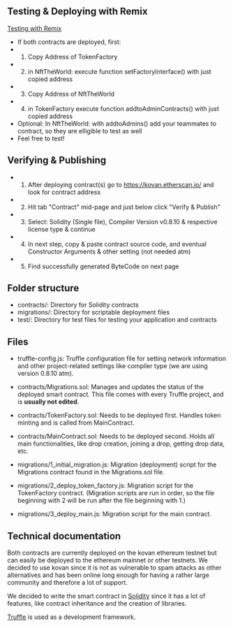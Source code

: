 ## Testing & Deploying with Remix

[Testing with Remix](https://docs.google.com/document/d/1CYdOn0eiUXAyF83s0Fz78pUXdbAVu6cv977ivMEDXYU/edit?usp=sharing)

* If both contracts are deployed, first:
* 1. Copy Address of TokenFactory
* 2. in NftTheWorld: execute function setFactoryInterface() with just copied address
* 3. Copy Address of NftTheWorld
* 4. in TokenFactory execute function addtoAdminContracts() with just copied address
* Optional: In NftTheWorld: with addtoAdmins() add your teammates to contract, so they are elligible to test as well
* Feel free to test!


## Verifying & Publishing 
* 1. After deploying contract(s) go to https://kovan.etherscan.io/ and look for contract address
* 2. Hit tab "Contract" mid-page and just below click "Verify & Publish"
* 3. Select: Solidity (Single file), Compiler Version v0.8.10 & respective license type & continue
* 4. In next step, copy & paste contract source code, and eventual Constructor Arguments & other setting (not needed atm)
* 5. Find successfully generated ByteCode on next page



## Folder structure

* contracts/: Directory for Solidity contracts
* migrations/: Directory for scriptable deployment files
* test/: Directory for test files for testing your application and contracts

## Files 

* truffle-config.js: Truffle configuration file for setting network information and other project-related settings like compiler type (we are using version 0.8.10 atm).

* contracts/Migrations.sol: Manages and updates the status of the deployed smart contract. This file comes with every Truffle project, and is **usually not edited**.

* contracts/TokenFactory.sol: Needs to be deployed first. Handles token minting and is called from MainContract.

* contracts/MainContract.sol: Needs to be deployed second. Holds all main functionalities, like drop creation, joining a drop, getting drop data, etc.

* migrations/1_initial_migration.js: Migration (deployment) script for the Migrations contract found in the Migrations.sol file.

* migrations/2_deploy_token_factory.js: Migration script for the TokenFactory contract. (Migration scripts are run in order, so the file beginning with 2 will be run after the file beginning with 1.)

* migrations/3_deploy_main.js: Migration script for the main contract.


## Technical documentation

Both contracts are currently deployed on the kovan ethereum testnet but can easily be deployed to the ethereum mainnet or other testnets. We decided to use kovan since it is not as vulnerable to spam attacks as other alternatives and has been online long enough for having a rather large community and therefore a lot of support. 

We decided to write the smart contract in [Solidity](https://docs.soliditylang.org/en/v0.8.9/) since it has a lot of features, like contract inheritance and the creation of libraries. 

[Truffle](https://trufflesuite.com/truffle/) is used as a development framework.




